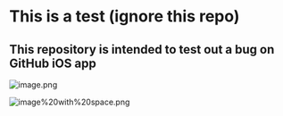 # This is a test (ignore this repo)
## This repository is intended to test out a bug on GitHub iOS app 

![image.png](image)

![image%20with%20space.png](image)
